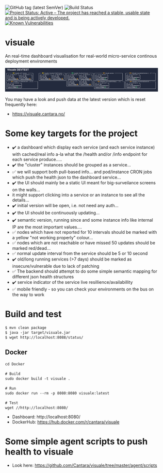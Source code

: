 ![GitHub tag (latest SemVer)](https://img.shields.io/github/v/tag/Cantara/visuale) ![Build Status](https://jenkins.quadim.ai/buildStatus/icon?job=visuale) [![Project Status: Active – The project has reached a stable, usable state and is being actively developed.](http://www.repostatus.org/badges/latest/active.svg)](http://www.repostatus.org/#active) [![Known Vulnerabilities](https://snyk.io/test/github/Cantara/visuale/badge.svg)](https://snyk.io/test/github/Cantara/visuale)

# visuale

An real-time dashboard visualisation for real-world micro-service continous deployment environments 

![A shapshot of an early ersion of the visuale dashboard](https://raw.githubusercontent.com/Cantara/visuale/f9d30bcee79b6fe1b82fc0203972bb3c0322923a/doc/images/Visuale-in-action.png)

You may have a look and push data at the latest version which is reset frequently here:
* https://visuale.cantara.no/


# Some key targets for the project

- :heavy_check_mark: a dashboard which display each service (and each service instance) with cached/real info a-la what the /health and/or /info endpoint for each service produce.....   
- :heavy_check_mark: the "cluster" instances should be grouped as a service...   
- :white_check_mark: we will support both pull-based info... and pod/instance CRON jobs which push the health json to the dashboard service... 
- :heavy_check_mark: the UI should mainly be a static UI meant for big-surveilance screens on the walls...  
- it might support clicking into a service or an instance to see all the details...    
- :heavy_check_mark: initial version will be open, i.e. not need any auth... 
- :heavy_check_mark: the UI should be continuously updating...   
- :heavy_check_mark: semantic version, running since and some instance info like internal IP are the most important values....    
- :white_check_mark: nodes which have not reported for 10 intervals should be marked with a yellow "not working properly" colour...
- :white_check_mark: nodes which are not reachable or have missed 50 updates should be marked red/dead...  
- :white_check_mark: normal update interval from the service should be 5 or 10 second
- :heavy_check_mark: old/long running services (>7 days) should be marked as insecure/vulnerable due to lack of patching
- :white_check_mark: The backend should attempt to do some simple semantic mapping for different json health structures
- :heavy_check_mark: service indicator of the service live resillience/availabillity 
- :white_check_mark: mobile friendly - so you can check your environments on the bus on the way to work 

# Build and test

```
$ mvn clean package
$ java -jar target/visuale.jar
$ wget http://localhost:8088/status/
```

## Docker
```
cd Docker

# Build
sudo docker build -t visuale .

# Run
sudo docker run --rm -p 8080:8080 visuale:latest

# Test
wget //http://localhost:8080/
```
* Dashboard: http://localhost:8080/
* DockerHub: https://hub.docker.com/r/cantara/visuale


# Some simple agent scripts to push health to visuale

* Look here:  https://github.com/Cantara/visuale/tree/master/agent/scripts

